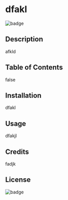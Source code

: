 # dfakl

  ![badge](https://img.shields.io/badge/License-MIT-brightgreen)

  ## Description
  afkld

  ## Table of Contents
  false

  ## Installation
  dfakl

  ## Usage
  dfakjl

  ## Credits
  fadjk

  ## License
  ![badge](https://img.shields.io/badge/License-MIT-brightgreen)
  


